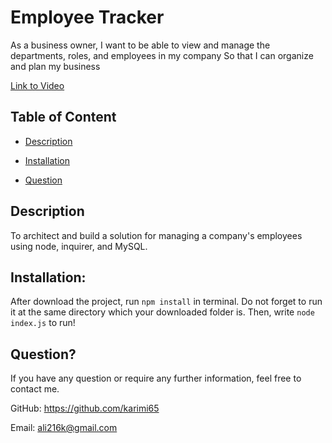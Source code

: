 # Employee Tracker


As a business owner,
I want to be able to view and manage the departments, roles, and employees in my company
So that I can organize and plan my business


[Link to Video]()


## Table of Content
* [Description](#Description)

* [Installation](#Installation)


* [Question](#Question)


## Description
  To architect and build a solution for managing a company's employees using node, inquirer, and MySQL.
   

## Installation:
After download the project, run `npm install` in terminal. Do not forget to run it at the same directory which your downloaded folder is. Then, write `node index.js` to run! 

## Question?
If you have any question or require any further information, feel free to contact me. 

GitHub: https://github.com/karimi65

Email: ali216k@gmail.com